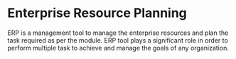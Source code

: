 # Enterprise Resource Planning
ERP is a management tool to manage the enterprise resources and plan the task required as per the module. 
ERP tool plays a significant role in order to perform multiple task to achieve and manage the goals of any organization.


